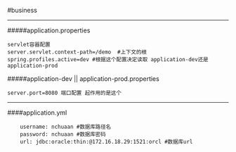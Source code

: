 #business
***
#####application.properties
```
servlet容器配置
server.servlet.context-path=/demo  #上下文的根
spring.profiles.active=dev #根据这个配置决定读取 application-dev还是application-prod
```

#####application-dev || application-prod.properties
```
server.port=8080 端口配置 起作用的是这个
```
***

####application.yml
```
    username: nchuaan #数据库路径名
    password: nchuaan #数据库密码
    url: jdbc:oracle:thin:@172.16.18.29:1521:orcl #数据库url
```
